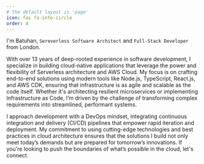 ```yaml
---
# the default layout is 'page'
icon: fas fa-info-circle
order: 4
---
```


I'm Batuhan, `Sereverless Software Architect` and `Full-Stack Developer` from London.

With over 13 years of deep-rooted experience in software development, I specialize in building cloud-native applications that leverage the power and flexibility of Serverless architecture and AWS Cloud. My focus is on crafting end-to-end solutions using modern tools like Node.js, TypeScript, React.js, and AWS CDK, ensuring that infrastructure is as agile and scalable as the code itself. Whether it's architecting resilient microservices or implementing Infrastructure as Code, I’m driven by the challenge of transforming complex requirements into streamlined, performant systems.

I approach development with a DevOps mindset, integrating continuous integration and delivery (CI/CD) pipelines that empower rapid iteration and deployment. My commitment to using cutting-edge technologies and best practices in cloud architecture ensures that the solutions I build not only meet today’s demands but are prepared for tomorrow’s innovations. If you're looking to push the boundaries of what’s possible in the cloud, let's connect.
